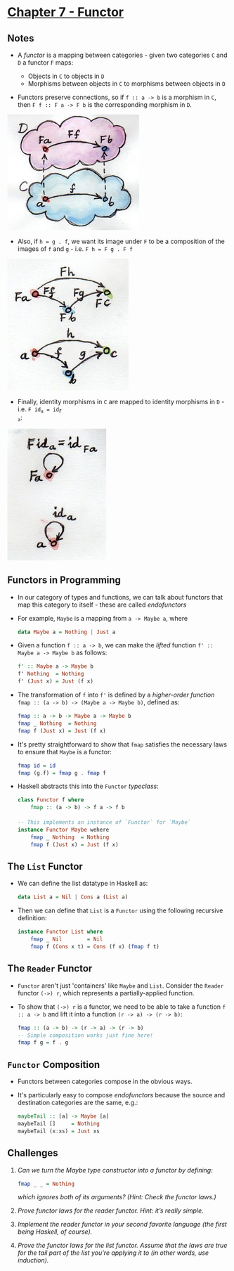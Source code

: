 # [Chapter 7 - Functor](https://bartoszmilewski.com/2015/01/20/functors)

## Notes

- A _functor_ is a mapping between categories - given two categories `C` and `D`
  a functor `F` maps:
    - Objects in `C` to objects in `D`
    - Morphisms between objects in `C` to morphisms between objects in `D`

- Functors preserve connections, so if `f :: a -> b` is a morphism in `C`, then
  `F f :: F a -> F b` is the corresponding morphism in `D`.

![Functor Definition](images/functor-definition.jpg)

- Also, if `h = g . f`, we want its image under `F` to be a composition of the
  images of `f` and `g` - i.e. `F h = F g . F f`

![Functor Composition](images/functor-composition.jpg)

- Finally, identity morphisms in `C` are mapped to identity morphisms in `D` -
  i.e. <code>F id<sub>a</sub> = id<sub>F a</sub></code>:

![Functor Identity](images/functor-identity.jpg)


## Functors in Programming

- In our category of types and functions, we can talk about functors that map
  this category to itself - these are called _endofunctors_

- For example, `Maybe` is a mapping from `a -> Maybe a`, where
    ```haskell
    data Maybe a = Nothing | Just a
    ```

- Given a function `f :: a -> b`, we can make the _lifted_ function `f' :: Maybe a
  -> Maybe b` as follows:
    ```haskell
    f' :: Maybe a -> Maybe b
    f' Nothing  = Nothing
    f' (Just x) = Just (f x)
    ```

- The transformation of `f` into `f'` is defined by a _higher-order function_
  `fmap :: (a -> b) -> (Maybe a -> Maybe b)`, defined as:
    ```haskell
    fmap :: a -> b -> Maybe a -> Maybe b
    fmap _ Nothing  = Nothing
    fmap f (Just x) = Just (f x)
    ```

- It's pretty straightforward to show that `fmap` satisfies the necessary laws
  to ensure that `Maybe` is a functor:
    ```haskell
    fmap id = id
    fmap (g.f) = fmap g . fmap f
    ```

- Haskell abstracts this into the `Functor` _typeclass_:
    ```haskell
    class Functor f where
        fmap :: (a -> b) -> f a -> f b

    -- This implements an instance of `Functor` for `Maybe`
    instance Functor Maybe wehere
        fmap _ Nothing  = Nothing
        fmap f (Just x) = Just (f x)
    ```


## The `List` Functor

- We can define the list datatype in Haskell as:
    ```haskell
    data List a = Nil | Cons a (List a)
    ```

- Then we can define that `List` is a `Functor` using the following recursive
  definition:
    ```haskell
    instance Functor List where
        fmap _ Nil        = Nil
        fmap f (Cons x t) = Cons (f x) (fmap f t)
    ```


## The `Reader` Functor

- `Functor` aren't just 'containers' like `Maybe` and `List`.  Consider the
  `Reader` functor `(->) r`, which represents a partially-applied function.

- To show that `(->) r` is a functor, we need to be able to take a function `f
  :: a -> b` and lift it into a function `(r -> a) -> (r -> b)`:
    ```haskell
    fmap :: (a -> b) -> (r -> a) -> (r -> b)
    -- Simple composition works just fine here!
    fmap f g = f . g
    ```


## `Functor` Composition

- Functors between categories compose in the obvious ways.

- It's particularly easy to compose _endofunctors_ because the source and
  destination categories are the same, e.g.:
    ```haskell
    maybeTail :: [a] -> Maybe [a]
    maybeTail []     = Nothing
    maybeTail (x:xs) = Just xs
    ```



## Challenges

1. _Can we turn the Maybe type constructor into a functor by defining:_

    ```haskell
    fmap _ _ = Nothing
    ```

   _which ignores both of its arguments? (Hint: Check the functor laws.)_

2. _Prove functor laws for the reader functor. Hint: it’s really simple._

3. _Implement the reader functor in your second favorite language (the first
   being Haskell, of course)._


4. _Prove the functor laws for the list functor. Assume that the laws are true
   for the tail part of the list you’re applying it to (in other words, use
   induction)._

